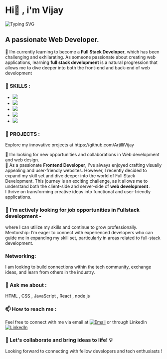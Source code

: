 <h1> Hi👋 , i'm Vijay </h1><img src ="https://readme-typing-svg.herokuapp.com?font=yellow&color=8803FC&size=24&lines=I'm+a+Passionate+Web+Developer.;Full-stack+Developer.;AI+Tools+Enthusiast.;An+Open-Source+Enthusiast+!.;" alt="Typing SVG" >
<h2>A passionate Web Developer.</h2>

 🌱 I’m currently learning  to become a  <b>Full Stack Developer</b>, which has been challenging and exhilarating.
 As someone passionate about creating web applications, learning <b>full stack development</b> is a natural progression that allows me to dive deeper into both the front-end and back-end of web development
<h3>🔭 SKILLS : </h3>

  - ![](https://img.shields.io/badge/HTML5-E34F26?style=for-the-badge&logo=html5&logoColor=white)
  - ![](https://img.shields.io/badge/CSS3-1572B6?style=for-the-badge&logo=css3&logoColor=white)
  - ![](https://img.shields.io/badge/JavaScript-F7DF1E?style=for-the-badge&logo=javascript&logoColor=black)
  - ![](https://img.shields.io/badge/React-20232A?style=for-the-badge&logo=react&logoColor=61DAFB)
  - ![](https://img.shields.io/badge/Node.js-43853D?style=for-the-badge&logo=node.js&logoColor=white)
<h3>💼 PROJECTS :</h3>
Explore my innovative projects at https://github.com/ArjilliVijay

 👯 I’m looking for  new opportunities and collaborations in Web development and web design.<br>
 🎀 As a passionate <b>Frontend Developer</b>, I've always enjoyed crafting visually appealing and user-friendly websites. 
 However, I recently decided to expand my skill set and dive deeper into the world of Full Stack Development. 
 This journey is an exciting challenge, as it allows me to understand both the client-side and server-side of <b>web development </b>.  
 I thrive on transforming creative ideas into functional and user-friendly applications.<br>
 <h3>🤔 I'm actively looking for job opportunities in Fullstack development -</h3>
 where I can utilize my skills and continue to grow professionally.
Mentorship: I’m eager to connect with experienced developers who can guide me in expanding my skill set, particularly in areas related to full-stack development.
<h3>Networking:</h3>
I am looking to build connections within the tech community, exchange ideas, and learn from others in the industry.<br>
 <h3>💬 Ask me about :</h3>
 HTML , CSS , JavaScript , React , node js
 <h3>📫 How to reach me : </h3>
 Feel free to connect with me via email at  <a href="mailto:arjillivijay459@gmail.com.com"><img alt="Email" src="https://img.shields.io/badge/Email-arjillivijay459@gmail.com-blue?style=flat-square&logo=gmail"></a> or through LinkedIn <a href="https://www.linkedin.com/in/arjilli-vijay"><img alt="LinkedIn" src="https://img.shields.io/badge/Linkedin-arjilli%vijay%20-blue?style=flat-square&logo=linkedin"></a><br>
 <h3>🤝 Let's collaborate and bring ideas to life! 💡<br></h3>
     Looking forward to connecting with fellow developers and tech enthusiasts !
